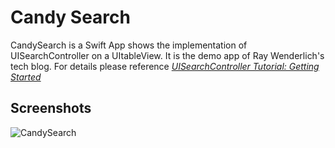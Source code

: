 Candy Search
==========
CandySearch is a Swift App shows the implementation of UISearchController on a UItableView. It is the demo app of Ray Wenderlich's tech blog. For details please reference [*UISearchController Tutorial: Getting Started*](https://www.raywenderlich.com/113772/uisearchcontroller-tutorial)

## Screenshots
![CandySearch](https://github.com/soapyigu/30SwiftProjects/blob/master/Project%2006%20-%20CandySearch/CandySearch.gif)
